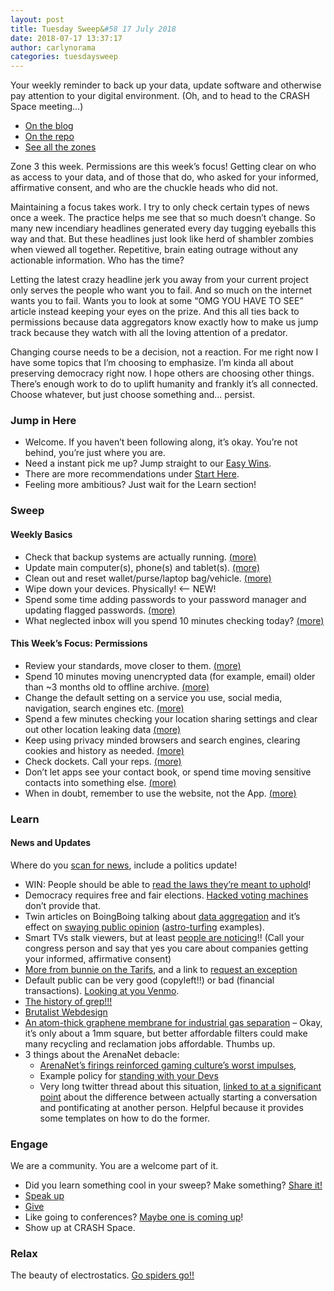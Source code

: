 ```yaml
---
layout: post
title: Tuesday Sweep&#58 17 July 2018
date: 2018-07-17 13:37:17
author: carlynorama
categories: tuesdaysweep
---
```

Your weekly reminder to back up your data, update software and otherwise pay attention to your digital environment. (Oh, and to head to the CRASH Space meeting…)

*   [On the blog](https://blog.crashspace.org/2018/07/tuesday-sweep-17-july-2018/)
*   [On the repo](https://crashspace.github.io/tuesday/tuesdaysweep/2018/07/17/tuesday-sweep.html)
*   [See all the zones](https://crashspace.github.io/tuesday/sweep/)

Zone 3 this week. Permissions are this week’s focus! Getting clear on who as access to your data, and of those that do, who asked for your informed, affirmative consent, and who are the chuckle heads who did not.

Maintaining a focus takes work. I try to only check certain types of news once a week. The practice helps me see that so much doesn’t change. So many new incendiary headlines generated every day tugging eyeballs this way and that. But these headlines just look like herd of shambler zombies when viewed all together. Repetitive, brain eating outrage without any actionable information. Who has the time?

Letting the latest crazy headline jerk you away from your current project only serves the people who want you to fail. And so much on the internet wants you to fail. Wants you to look at some “OMG YOU HAVE TO SEE” article instead keeping your eyes on the prize. And this all ties back to permissions because data aggregators know exactly how to make us jump track because they watch with all the loving attention of a predator.

Changing course needs to be a decision, not a reaction. For me right now I have some topics that I’m choosing to emphasize. I’m kinda all about preserving democracy right now. I hope others are choosing other things. There’s enough work to do to uplift humanity and frankly it’s all connected. Choose whatever, but just choose something and… persist.

### Jump in Here

*   Welcome. If you haven’t been following along, it’s okay. You’re not behind, you’re just where you are.
*   Need a instant pick me up? Jump straight to our [Easy Wins](https://crashspace.github.io/tuesday/start/04-pick-an-easy-win.html).
*   There are more recommendations under [Start Here](https://crashspace.github.io/tuesday/start/).
*   Feeling more ambitious? Just wait for the Learn section!

### Sweep

#### Weekly Basics

*   Check that backup systems are actually running. [(more)](/tuesday/sweep/zone00/backup.html)
*   Update main computer(s), phone(s) and tablet(s). [(more)](/tuesday/sweep/zone00/update.html)
*   Clean out and reset wallet/purse/laptop bag/vehicle. [(more)](/tuesday/sweep/zone00/everyday_carry.html)
*   Wipe down your devices. Physically! <– NEW!
*   Spend some time adding passwords to your password manager and updating flagged passwords. [(more)](/tuesday/sweep/zone00/password_manager.html)
*   What neglected inbox will you spend 10 minutes checking today? [(more)](/tuesday/sweep/zone00/neglected_inboxes.html)

#### This Week’s Focus: Permissions

*   Review your standards, move closer to them. [(more)](https://carlynorama.github.io/tuesday/sweep/zone03/review_standards.html)
*   Spend 10 minutes moving unencrypted data (for example, email) older than ~3 months old to offline archive. [(more)](https://carlynorama.github.io/tuesday/sweep/zone03/archive_data.html)
*   Change the default setting on a service you use, social media, navigation, search engines etc. [(more)](https://carlynorama.github.io/tuesday/sweep/zone03/update_defaults.html)
*   Spend a few minutes checking your location sharing settings and clear out other location leaking data [(more)](https://carlynorama.github.io/tuesday/sweep/zone03/location.html)
*   Keep using privacy minded browsers and search engines, clearing cookies and history as needed. [(more)](https://carlynorama.github.io/tuesday/sweep/zone03/browser.html)
*   Check dockets. Call your reps. [(more)](https://carlynorama.github.io/tuesday/sweep/zone03/call_your_reps.html)
*   Don’t let apps see your contact book, or spend time moving sensitive contacts into something else. [(more)](https://carlynorama.github.io/tuesday/sweep/zone03/contacts.html)
*   When in doubt, remember to use the website, not the App. [(more)](https://carlynorama.github.io/tuesday/sweep/zone03/apps_are_leaky.html)

### Learn

#### News and Updates

Where do you [scan for news](https://crashspace.github.io/tuesday/), include a politics update!

*   WIN: People should be able to [read the laws they’re meant to uphold](https://www.eff.org/press/releases/win-public-right-know-court-vacates-injunction-against-publishing-law)!
*   Democracy requires free and fair elections. [Hacked voting machines](https://motherboard.vice.com/en_us/article/mb4ezy/top-voting-machine-vendor-admits-it-installed-remote-access-software-on-systems-sold-to-states) don’t provide that.
*   Twin articles on BoingBoing talking about [data aggregation](https://boingboing.net/2018/07/17/smoking-guns.html) and it’s effect on [swaying public opinion](https://boingboing.net/2018/07/17/check-out-this-tool-for-explor.html) ([astro-turfing](https://www.theguardian.com/commentisfree/2012/feb/08/what-is-astroturfing) examples).
*   Smart TVs stalk viewers, but at least [people are noticing](https://arstechnica.com/tech-policy/2018/07/smart-tvs-are-invading-privacy-and-should-be-investigated-senators-say/)!! (Call your congress person and say that yes you care about companies getting your informed, affirmative consent)
*   [More from bunnie on the Tarifs](https://www.marketplace.org/2018/07/03/economy/make-me-smart-kai-and-molly/71-front-row-seat-trade-war), and a link to [request an exception](https://twitter.com/bunniestudios/status/1016954496453259264)
*   Default public can be very good (copyleft!!) or bad (financial transactions). [Looking at you Venmo](https://motherboard.vice.com/en_us/article/j5n8wk/public-by-default-venmo-privacy-settings).
*   [The history of grep!!!](https://www.youtube.com/watch?reload=9&v=NTfOnGZUZDk)
*   [Brutalist Webdesign](https://brutalist-web.design/)
*   [An atom-thick graphene membrane for industrial gas separation](https://actu.epfl.ch/news/an-atom-thick-graphene-membrane-for-industrial-gas/) – Okay, it’s only about a 1mm square, but better affordable filters could make many recycling and reclamation jobs affordable. Thumbs up.
*   3 things about the ArenaNet debacle:
    *   [ArenaNet’s firings reinforced gaming culture’s worst impulses](https://www.polygon.com/2018/7/10/17550276/guild-wars-2-arenanet-firings-jessica-price-gamergate),
    *   Example policy for [standing with your Devs](https://twitter.com/KitfoxGames/status/1016335408534310923)
    *   Very long twitter thread about this situation, [linked to at a significant point](https://twitter.com/beaglerush/status/1017056487884054528) about the difference between actually starting a conversation and pontificating at another person. Helpful because it provides some templates on how to do the former.

### Engage

We are a community. You are a welcome part of it.

*   Did you learn something cool in your sweep? Make something? [Share it!](https://blog.crashspace.org/2017/05/tuesday-sweep-9-may-2017/)
*   [Speak up](https://blog.crashspace.org/2016/12/one-thing-to-do-today-collect-phone-numbers-for-future-tuesday-sweeps/)
*   [Give](https://blog.crashspace.org/2016/11/one-thing-to-do-today-plan-a-way-to-give-to-the-cause-regularly/)
*   Like going to conferences? [Maybe one is coming up](https://infocon.org/cons/)!
*   Show up at CRASH Space.

### Relax

The beauty of electrostatics. [Go spiders go!!](https://www.theatlantic.com/science/archive/2018/07/the-electric-flight-of-spiders/564437/?utm_source=twb)
